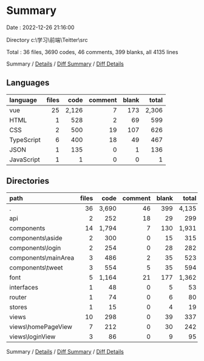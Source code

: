 # Summary

Date : 2022-12-26 21:16:00

Directory c:\\学习\\前端\\Teitter\\src

Total : 36 files,  3690 codes, 46 comments, 399 blanks, all 4135 lines

Summary / [Details](details.md) / [Diff Summary](diff.md) / [Diff Details](diff-details.md)

## Languages
| language | files | code | comment | blank | total |
| :--- | ---: | ---: | ---: | ---: | ---: |
| vue | 25 | 2,126 | 7 | 173 | 2,306 |
| HTML | 1 | 528 | 2 | 69 | 599 |
| CSS | 2 | 500 | 19 | 107 | 626 |
| TypeScript | 6 | 400 | 18 | 49 | 467 |
| JSON | 1 | 135 | 0 | 1 | 136 |
| JavaScript | 1 | 1 | 0 | 0 | 1 |

## Directories
| path | files | code | comment | blank | total |
| :--- | ---: | ---: | ---: | ---: | ---: |
| . | 36 | 3,690 | 46 | 399 | 4,135 |
| api | 2 | 252 | 18 | 29 | 299 |
| components | 14 | 1,794 | 7 | 130 | 1,931 |
| components\\aside | 2 | 300 | 0 | 15 | 315 |
| components\\login | 2 | 254 | 0 | 28 | 282 |
| components\\mainArea | 3 | 486 | 2 | 35 | 523 |
| components\\tweet | 3 | 554 | 5 | 35 | 594 |
| font | 5 | 1,164 | 21 | 177 | 1,362 |
| interfaces | 1 | 48 | 0 | 5 | 53 |
| router | 1 | 74 | 0 | 6 | 80 |
| stores | 1 | 15 | 0 | 4 | 19 |
| views | 10 | 298 | 0 | 39 | 337 |
| views\\homePageView | 7 | 212 | 0 | 30 | 242 |
| views\\loginView | 3 | 86 | 0 | 9 | 95 |

Summary / [Details](details.md) / [Diff Summary](diff.md) / [Diff Details](diff-details.md)